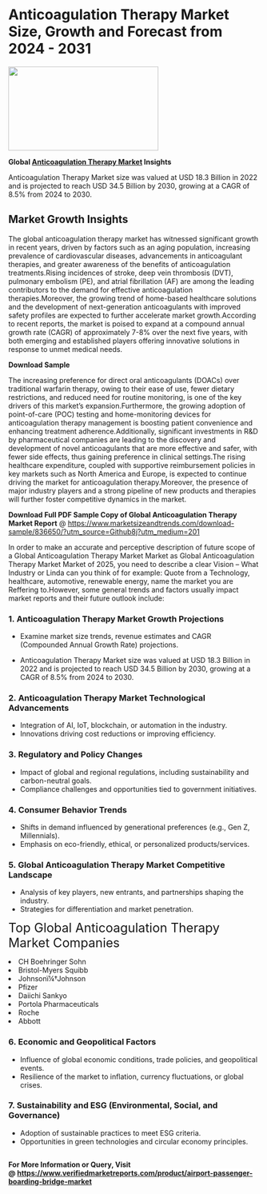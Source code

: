 <H1>Anticoagulation Therapy Market Size, Growth and Forecast from 2024 - 2031</H1><img class="aligncenter size-medium wp-image-584254" src="https://thirdeyenews.in/wp-content/uploads/2024/09/Global-Market-Research-300x168.jpeg" alt="" width="300" height="168" /><p><strong>Global&nbsp;<a href="https://www.marketsizeandtrends.com/download-sample/836650/?utm_source=Github8j?utm_medium=201">Anticoagulation Therapy Market</a> Insights</strong></p><p>Anticoagulation Therapy Market size was valued at USD 18.3 Billion in 2022 and is projected to reach USD 34.5 Billion by 2030, growing at a CAGR of 8.5% from 2024 to 2030.</p><p><h2>Market Growth Insights</h2> <p>The global anticoagulation therapy market has witnessed significant growth in recent years, driven by factors such as an aging population, increasing prevalence of cardiovascular diseases, advancements in anticoagulant therapies, and greater awareness of the benefits of anticoagulation treatments.Rising incidences of stroke, deep vein thrombosis (DVT), pulmonary embolism (PE), and atrial fibrillation (AF) are among the leading contributors to the demand for effective anticoagulation therapies.Moreover, the growing trend of home-based healthcare solutions and the development of next-generation anticoagulants with improved safety profiles are expected to further accelerate market growth.According to recent reports, the market is poised to expand at a compound annual growth rate (CAGR) of approximately 7-8% over the next five years, with both emerging and established players offering innovative solutions in response to unmet medical needs.</p> <p><strong>Download Sample</strong></p> <p>The increasing preference for direct oral anticoagulants (DOACs) over traditional warfarin therapy, owing to their ease of use, fewer dietary restrictions, and reduced need for routine monitoring, is one of the key drivers of this market’s expansion.Furthermore, the growing adoption of point-of-care (POC) testing and home-monitoring devices for anticoagulation therapy management is boosting patient convenience and enhancing treatment adherence.Additionally, significant investments in R&D by pharmaceutical companies are leading to the discovery and development of novel anticoagulants that are more effective and safer, with fewer side effects, thus gaining preference in clinical settings.The rising healthcare expenditure, coupled with supportive reimbursement policies in key markets such as North America and Europe, is expected to continue driving the market for anticoagulation therapy.Moreover, the presence of major industry players and a strong pipeline of new products and therapies will further foster competitive dynamics in the market.</p> <p><span class=""><strong>Download Full PDF Sample Copy of Global Anticoagulation Therapy Market Report</strong> @ <a href="https://www.marketsizeandtrends.com/download-sample/836650/?utm_source=Github8j?utm_medium=201" target="_blank">https://www.marketsizeandtrends.com/download-sample/836650/?utm_source=Github8j?utm_medium=201</a></span></p><p>In order to make an accurate and perceptive description of future scope of a Global&nbsp;Anticoagulation Therapy Market Market as Global&nbsp;Anticoagulation Therapy Market Market of 2025, you need to describe a clear Vision &ndash; What Industry or Linda can you think of for example: Quote from a Technology, healthcare, automotive, renewable energy, name the market you are Reffering to.However, some general trends and factors usually impact market reports and their future outlook include:</p><h3>1.&nbsp;<strong>Anticoagulation Therapy Market Growth Projections</strong></h3><ul><li>Examine market size trends, revenue estimates and CAGR (Compounded Annual Growth Rate) projections.</li><li><p>Anticoagulation Therapy Market size was valued at USD 18.3 Billion in 2022 and is projected to reach USD 34.5 Billion by 2030, growing at a CAGR of 8.5% from 2024 to 2030.</p></li></ul><h3>2.&nbsp;<strong>Anticoagulation Therapy Market Technological Advancements</strong></h3><ul><li>Integration of AI, IoT, blockchain, or automation in the industry.</li><li>Innovations driving cost reductions or improving efficiency.</li></ul><h3>3.&nbsp;<strong>Regulatory and Policy Changes</strong></h3><ul><li>Impact of global and regional regulations, including sustainability and carbon-neutral goals.</li><li>Compliance challenges and opportunities tied to government initiatives.</li></ul><h3>4.&nbsp;<strong>Consumer Behavior Trends</strong></h3><ul><li>Shifts in demand influenced by generational preferences (e.g., Gen Z, Millennials).</li><li>Emphasis on eco-friendly, ethical, or personalized products/services.</li></ul><h3>5.&nbsp;<strong>Global Anticoagulation Therapy Market Competitive Landscape</strong></h3><ul><li>Analysis of key players, new entrants, and partnerships shaping the industry.</li><li>Strategies for differentiation and market penetration.</li></ul><p data-pm-slice="1 1 []"><span style="color: inherit; font-family: inherit; font-size: 25px;">Top Global Anticoagulation Therapy Market Companies</span></p><div class="" data-test-id=""><p><li>CH Boehringer Sohn</li><li> Bristol-Myers Squibb</li><li> Johnsonï¼†Johnson</li><li> Pfizer</li><li> Daiichi Sankyo</li><li> Portola Pharmaceuticals</li><li> Roche</li><li> Abbott</li></p></div><h3>6.&nbsp;<strong>Economic and Geopolitical Factors</strong></h3><ul><li>Influence of global economic conditions, trade policies, and geopolitical events.</li><li>Resilience of the market to inflation, currency fluctuations, or global crises.</li></ul><h3>7.&nbsp;<strong>Sustainability and ESG (Environmental, Social, and Governance)</strong></h3><ul><li>Adoption of sustainable practices to meet ESG criteria.</li><li>Opportunities in green technologies and circular economy principles.</li></ul><h2><strong style="font-size: 14px;">For More Information or Query, Visit @&nbsp;</strong><a style="background-color: #ffffff; font-size: 14px;" href="https://www.marketsizeandtrends.com/report/anticoagulation-therapy-market/" target="_blank">https://www.verifiedmarketreports.com/product/airport-passenger-boarding-bridge-market</a></h2>